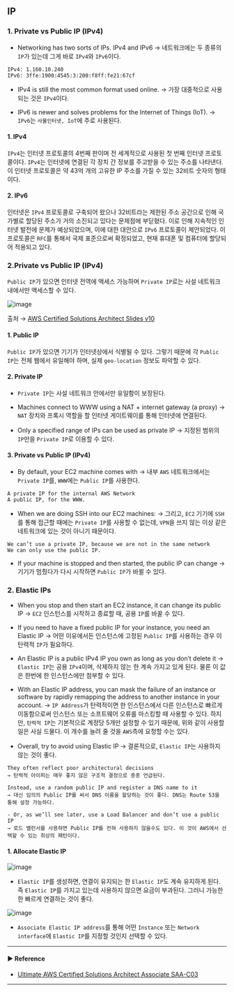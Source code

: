 ## IP
### 1. Private vs Public IP (IPv4)
- Networking has two sorts of IPs. IPv4 and IPv6
→ 네트워크에는 두 종류의 `IP`가 있는데 그게 바로 `IPv4`와 `IPv6`이다.
~~~
IPv4: 1.160.10.240
IPv6: 3ffe:1900:4545:3:200:f8ff:fe21:67cf
~~~

- IPv4 is still the most common format used online.
→ 가장 대중적으로 사용되는 것은 `IPv4`이다.

- IPv6 is newer and solves problems for the Internet of Things (IoT).
→ `IPv6`는 `사물인터넷, IoT`에 주로 사용된다.

#### 1. IPv4
`IPv4`는 인터넷 프로토콜의 4번째 판이며 전 세계적으로 사용된 첫 번째 인터넷 프로토콜이다.
`IPv4`는 인터넷에 연결된 각 장치 간 정보를 주고받을 수 있는 주소를 나타낸다. 이 인터넷 프로토콜은 약 43억 개의 고유한 IP 주소를 가질 수 있는 32비트 숫자의 형태이다.

#### 2. IPv6
인터넷은 `IPv4` 프로토콜로 구축되어 왔으나 32비트라는 제한된 주소 공간으로 인해 국가별로 할당된 주소가 거의 소진되고 있다는 문제점에 부딛혔다.
이로 인해 지속적인 인터넷 발전에 문제가 예상되었으며, 이에 대한 대안으로 `IPv6` 프로토콜이 제안되었다.
이 프로토콜은 `RFC`를 통해서 국제 표준으로써 확정되었고, 현재 휴대폰 및 컴퓨터에 할당되어 적용되고 있다.

### 2.Private vs Public IP (IPv4)
`Public IP`가 있으면 인터넷 전역에 액세스 가능하며 `Private IP`로는 사설 네트워크 내에서만 액세스할 수 있다.

![image](https://user-images.githubusercontent.com/97398071/232199600-79da65d0-5003-40a5-a1d7-c539685f6322.png)

출처 → [AWS Certified Solutions Architect Slides v10](https://courses.datacumulus.com/downloads/certified-solutions-architect-pn9/)

#### 1. Public IP
`Public IP`가 있으면 기기가 인터넷상에서 식별될 수 있다.
그렇기 때문에 각 `Public IP`는 전체 웹에서 유일해야 하며, 실제 `geo-location` 정보도 파악할 수 있다.

#### 2. Private IP
- `Private IP`는 사설 네트워크 안에서만 유일함이 보장된다. 

- Machines connect to WWW using a NAT + internet gateway (a proxy)
→ `NAT` 장치와 프록시 역할을 할 인터넷 게이트웨이를 통해 인터넷에 연결된다.

- Only a specified range of IPs can be used as private IP
→ 지정된 범위의 `IP`만을 `Private IP`로 이용할 수 있다.

#### 3. Private vs Public IP (IPv4)
- By default, your EC2 machine comes with
→ 내부 `AWS` 네트워크에서는 `Private IP`를, `WWW`에는 `Public IP`를 사용한다.
~~~
A private IP for the internal AWS Network
A public IP, for the WWW.
~~~

- When we are doing SSH into our EC2 machines:
→ 그리고, `EC2` 기기에 `SSH`를 통해 접근할 때에는 `Private IP`를 사용할 수 없는데, `VPN`을 쓰지 않는 이상 같은 네트워크에 있는 것이 아니기 때문이다.
~~~
We can’t use a private IP, because we are not in the same network
We can only use the public IP.
~~~

- If your machine is stopped and then started, the public IP can change
→ 기기가 멈췄다가 다시 시작하면 `Public IP`가 바뀔 수 있다.

### 2. Elastic IPs
- When you stop and then start an EC2 instance, it can change its public IP
→ `EC2` 인스턴스를 시작하고 종료할 때, 공용 `IP`를 바꿀 수 있다.

- If you need to have a fixed public IP for your instance, you need an Elastic IP
→ 어떤 이유에서든 인스턴스에 고정된 `Public IP`를 사용하는 경우 이 탄력적 `IP`가 필요하다.

- An Elastic IP is a public IPv4 IP you own as long as you don’t delete it
→ `Elastic IP`는 공용 `IPv4`이며, 삭제하지 않는 한 계속 가지고 있게 된다. 물론 이 값은 한번에 한 인스턴스에만 첨부할 수 있다.

- With an Elastic IP address, you can mask the failure of an instance or software by rapidly remapping the address to another instance in your account.
→ `IP Address`가 탄력적이면 한 인스턴스에서 다른 인스턴스로 빠르게 이동함으로써 인스턴스 또는 소프트웨어 오류를 마스킹할 때 사용할 수 있다.
하지만, `탄력적 IP`는 기본적으로 계정당 5개만 설정할 수 있기 때문에, 위와 같이 사용할 일은 사실 드물다. 이 개수를 늘려 줄 것을 `AWS`측에 요청할 수는 있다.

- Overall, try to avoid using Elastic IP
→ 결론적으로, `Elastic IP`는 사용하지 않는 것이 좋다.
~~~
They often reflect poor architectural decisions
→ 탄력적 아이피는 매우 좋지 않은 구조적 결정으로 종종 언급된다.

Instead, use a random public IP and register a DNS name to it
→ 대신 임의의 Public IP를 써서 DNS 이름을 할당하는 것이 좋다. DNS는 Route 53을 통해 설정 가능하다.

- Or, as we’ll see later, use a Load Balancer and don’t use a public IP
→ 로드 밸런서를 사용하면 Public IP를 전혀 사용하지 않을수도 있다. 이 것이 AWS에서 선택할 수 있는 최상의 패턴이다.
~~~

#### 1. Allocate Elastic IP
![image](https://user-images.githubusercontent.com/97398071/232225064-c815647c-80fa-4c7f-b5fb-7d3e43b150d0.png)

- `Elastic IP`를 생성하면, 연결이 유지되는 한 `Elastic IP`도 계속 유지하게 된다. 즉 `Elastic IP`를 가지고 있는데 사용하지 않으면 요금이 부과된다.
그러니 가능한 한 빠르게 연결하는 것이 좋다.

![image](https://user-images.githubusercontent.com/97398071/232225087-0eb045e9-411d-4a22-9bb9-c9044b122c27.png)

- `Associate Elastic IP address`를 통해 어떤 `Instance` 또는 `Network interface`에 `Elastic IP`를 지정할 것인지 선택할 수 있다. 

---
#### ▶ Reference
- [Ultimate AWS Certified Solutions Architect Associate SAA-C03](https://www.udemy.com/course/aws-certified-solutions-architect-associate-saa-c03/)
---
